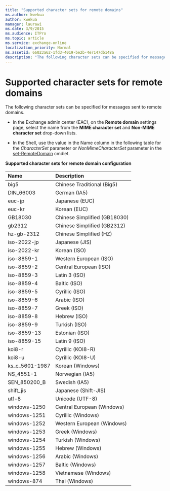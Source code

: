 ```yaml
---
title: "Supported character sets for remote domains"
ms.author: kwekua
author: kwekua
manager: laurawi
ms.date: 3/9/2015
ms.audience: ITPro
ms.topic: article
ms.service: exchange-online
localization_priority: Normal
ms.assetid: 66023a62-1fd3-4019-be2b-4e7147db148a
description: "The following character sets can be specified for messages sent to remote domains."
---
```


# Supported character sets for remote domains

The following character sets can be specified for messages sent to remote domains. 
  
- In the Exchange admin center (EAC), on the **Remote domain** settings page, select the name from the **MIME character set** and **Non-MIME character set** drop-down lists. 
    
- In the Shell, use the value in the Name column in the following table for the  _CharacterSet_ parameter or  _NonMimeCharacterSet_ parameter in the [set-RemoteDomain](https://technet.microsoft.com/library/4738bf25-39b8-4433-bd64-1d60252c2832.aspx) cmdlet. 
    
**Supported character sets for remote domain configuration**

|**Name**|**Description**|
|:-----|:-----|
|big5  <br/> |Chinese Traditional (Big5)  <br/> |
|DIN_66003  <br/> |German (IA5)  <br/> |
|euc-jp  <br/> |Japanese (EUC)  <br/> |
|euc-kr  <br/> |Korean (EUC)  <br/> |
|GB18030  <br/> |Chinese Simplified (GB18030)  <br/> |
|gb2312  <br/> |Chinese Simplified (GB2312)  <br/> |
|hz-gb-2312  <br/> |Chinese Simplified (HZ)  <br/> |
|iso-2022-jp  <br/> |Japanese (JIS)  <br/> |
|iso-2022-kr  <br/> |Korean (ISO)  <br/> |
|iso-8859-1  <br/> |Western European (ISO)  <br/> |
|iso-8859-2  <br/> |Central European (ISO)  <br/> |
|iso-8859-3  <br/> |Latin 3 (ISO)  <br/> |
|iso-8859-4  <br/> |Baltic (ISO)  <br/> |
|iso-8859-5  <br/> |Cyrillic (ISO)  <br/> |
|iso-8859-6  <br/> |Arabic (ISO)  <br/> |
|iso-8859-7  <br/> |Greek (ISO)  <br/> |
|iso-8859-8  <br/> |Hebrew (ISO)  <br/> |
|iso-8859-9  <br/> |Turkish (ISO)  <br/> |
|iso-8859-13  <br/> |Estonian (ISO)  <br/> |
|iso-8859-15  <br/> |Latin 9 (ISO)  <br/> |
|koi8-r  <br/> |Cyrillic (KOI8-R)  <br/> |
|koi8-u  <br/> |Cyrillic (KOI8-U)  <br/> |
|ks_c_5601-1987  <br/> |Korean (Windows)  <br/> |
|NS_4551-1  <br/> |Norwegian (IA5)  <br/> |
|SEN_850200_B  <br/> |Swedish (IA5)  <br/> |
|shift_jis  <br/> |Japanese (Shift-JIS)  <br/> |
|utf-8  <br/> |Unicode (UTF-8)  <br/> |
|windows-1250  <br/> |Central European (Windows)  <br/> |
|windows-1251  <br/> |Cyrillic (Windows)  <br/> |
|windows-1252  <br/> |Western European (Windows)  <br/> |
|windows-1253  <br/> |Greek (Windows)  <br/> |
|windows-1254  <br/> |Turkish (Windows)  <br/> |
|windows-1255  <br/> |Hebrew (Windows)  <br/> |
|windows-1256  <br/> |Arabic (Windows)  <br/> |
|windows-1257  <br/> |Baltic (Windows)  <br/> |
|windows-1258  <br/> |Vietnamese (Windows)  <br/> |
|windows-874  <br/> |Thai (Windows)  <br/> |
   


